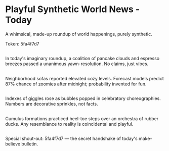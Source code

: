 # Playful Synthetic World News - Today

A whimsical, made-up roundup of world happenings, purely synthetic.

Token: 5fa4f7d7

## 

In today's imaginary roundup, a coalition of pancake clouds and espresso breezes passed a unanimous yawn-resolution. No claims, just vibes.

## 

Neighborhood sofas reported elevated cozy levels. Forecast models predict 87% chance of zoomies after midnight; probability invented for fun.

## 

Indexes of giggles rose as bubbles popped in celebratory choreographies. Numbers are decorative sprinkles, not facts.

## 

Cumulus formations practiced heel-toe steps over an orchestra of rubber ducks. Any resemblance to reality is coincidental and playful.

## 

Special shout-out: 5fa4f7d7 — the secret handshake of today's make-believe bulletin.